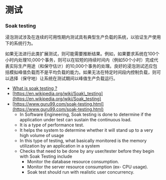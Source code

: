 # 测试



### Soak testing

浸泡测试涉及在连续的可用性期内测试具有典型生产负载的系统，以验证生产使用下的系统行为。

如果无法进行此类扩展测试，则可能需要推断结果。例如，如果要求系统在100个小时内处理10,000个事务，则可以在较短的持续时间内（例如50个小时）完成代表实际生产用途（和保守估计）的10,000个事务的处理。良好的浸泡测试还应包括模拟峰值负载而不是平均负载的能力。如果无法在特定时间段内控制负载，则可以选择（保守地）让系统在测试期间以峰值生产负载运行。

* [What is soak testing ?](https://www.katalon.com/resources-center/blog/soak-testing/)
* [https://en.wikipedia.org/wiki/Soak\_testing](https://en.wikipedia.org/wiki/Soak_testing)
* [https://www.guru99.com/soak-testing.html](https://www.guru99.com/soak-testing.html)
  * In Software Engineering, Soak testing is done to determine if the application under test can sustain the continuous load.
  * It is a type of performance test.
  * It helps the system to determine whether it will stand up to a very high volume of usage
  * In this type of testing, what basically monitored is the memory utilization by an application in a system
  * Checks that need to be done by any user/tester before they begin with Soak Testing include
    * Monitor the database resource consumption.
    * Monitor the server resource consumption \(ex- CPU usage\).
    * Soak test should run with realistic user concurrency.

